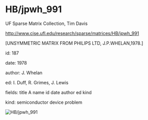 # HB/jpwh_991

 UF Sparse Matrix Collection, Tim Davis

 http://www.cise.ufl.edu/research/sparse/matrices/HB/jpwh_991

 [UNSYMMETRIC MATRIX FROM PHILIPS LTD, J.P.WHELAN,1978.]

 id: 187

 date: 1978

 author: J. Whelan

 ed: I. Duff, R. Grimes, J. Lewis

 fields: title A name id date author ed kind

 kind: semiconductor device problem

![HB/jpwh_991](http://www2.research.att.com/~yifanhu/GALLERY/GRAPHS/GIF_SMALL/HB@jpwh_991.gif)